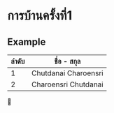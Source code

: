 # การบ้านครั้งที่1

## Example
ลำดับ  |  ชื่อ - สกุล
------|-------
1     | Chutdanai Charoensri
2     | Charoensri Chutdanai


:metal:

